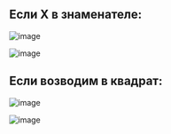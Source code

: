 ## Если X в знаменателе:
![image](https://user-images.githubusercontent.com/70198995/165808474-43b1c0ad-398c-423b-bd86-8fb8039994a8.png)

![image](https://user-images.githubusercontent.com/70198995/165808503-c38836dd-e8e5-4ca0-8b3e-ba5cf6677e99.png)

## Если возводим в квадрат: 
![image](https://user-images.githubusercontent.com/70198995/165809130-29485757-db22-44de-8f57-ef0440e00adb.png)

![image](https://user-images.githubusercontent.com/70198995/165809343-8411665f-a798-4d54-a52e-1095c87622d9.png)
